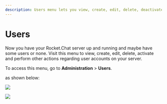 ```yaml
---
description: Users menu lets you view, create, edit, delete, deactivate, and, invite users.
---
```


# Users

Now you have your Rocket.Chat server up and running and maybe have some users or none. Visit this menu to view, create, edit, delete, activate and perform other actions regarding user accounts on your server.

To access this menu, go to **Administration** > **Users**.

as shown below:

![](<../../../.gitbook/assets/2021-11-20\_23-29-48 (1) (1) (1) (1) (12) (10) (1) (33).png>)

![](<../../../.gitbook/assets/2021-11-21\_00-28-10 (1).png>)
